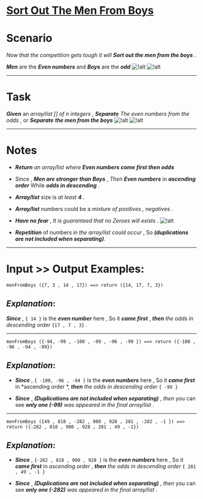 # [Sort Out The Men  From Boys ](https://www.codewars.com/kata/sort-out-the-men-from-boys-1 "https://www.codewars.com/kata/5af15a37de4c7f223e00012d")

# Scenario 

*Now that the competition gets tough it will* **_Sort out the men from the boys_** . 

**_Men_** are the **_Even numbers_** and **_Boys_** are the **_odd_**   ![!alt](https://i.imgur.com/mdX8dJP.png) ![!alt](https://i.imgur.com/mdX8dJP.png) 

___
# Task

**_Given_** an *array/list [] of n integers* , **_Separate_** *The even numbers from the odds* , or **_Separate_**  **_the men from the boys_**  ![!alt](https://i.imgur.com/mdX8dJP.png) ![!alt](https://i.imgur.com/mdX8dJP.png)  
___
# Notes

* **_Return_** *an array/list where* **_Even numbers_** **_come first then odds_** 

* Since , **_Men are stronger than Boys_** , *Then* **_Even numbers_** in **_ascending order_** While **_odds in descending_** .

* **_Array/list_** size is *at least **_4_*** .

* **_Array/list_** numbers could be a *mixture of positives , negatives* .

* **_Have no fear_** , *It is guaranteed that no Zeroes will exists* . ![!alt](https://i.imgur.com/mdX8dJP.png)  

* **_Repetition_** of numbers in *the array/list could occur* , So **_(duplications are not included when separating)_**.
____
# Input >> Output Examples:

```
menFromBoys ({7, 3 , 14 , 17}) ==> return ({14, 17, 7, 3}) 
```

## **_Explanation_**:

**_Since_** , `{ 14 }` is the **_even number_** here , So it **_came first_** , **_then_** *the odds in descending order* `{17 , 7 , 3}`  .
____

```
menFromBoys ({-94, -99 , -100 , -99 , -96 , -99 }) ==> return ({-100 , -96 , -94 , -99})
```

## **_Explanation_**:

* **_Since_** , `{ -100, -96 , -94 }` is the **_even numbers_** here , So it **_came first_** in *ascending order *, **_then_** *the odds in descending order* `{ -99 }`

* **_Since_** , **_(Duplications are not included when separating)_** , *then* you can see **_only one (-99)_** *was appeared in the final array/list* . 
____

```
menFromBoys ({49 , 818 , -282 , 900 , 928 , 281 , -282 , -1 }) ==> return ({-282 , 818 , 900 , 928 , 281 , 49 , -1})
```

## **_Explanation_**:

* **_Since_** , `{-282 , 818 , 900 , 928 }` is the **_even numbers_** here , So it **_came first_** in *ascending order* , **_then_** *the odds in descending order* `{ 281 , 49 , -1 }`

* **_Since_** , **_(Duplications are not included when separating)_** , *then* you can see **_only one (-282)_** *was appeared in the final array/list* . 